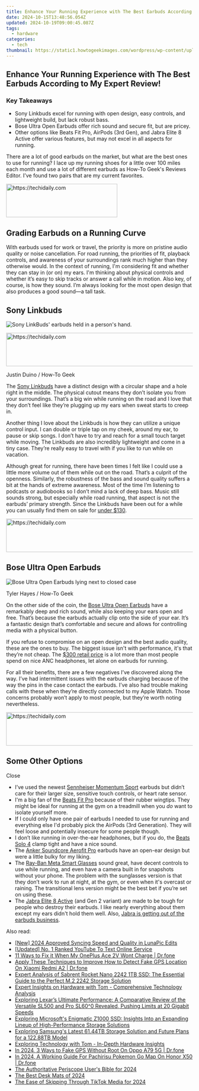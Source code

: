 ```yaml
---
title: Enhance Your Running Experience with The Best Earbuds According to My Expert Review!
date: 2024-10-15T13:48:56.054Z
updated: 2024-10-19T09:00:45.087Z
tags:
  - hardware
categories:
  - tech
thumbnail: https://static1.howtogeekimages.com/wordpress/wp-content/uploads/wm/2024/02/person-wearing-bose-ultra-open-earbuds.JPG
---
```


## Enhance Your Running Experience with The Best Earbuds According to My Expert Review!

### Key Takeaways

* Sony Linkbuds excel for running with open design, easy controls, and lightweight build, but lack robust bass.
* Bose Ultra Open Earbuds offer rich sound and secure fit, but are pricey.
* Other options like Beats Fit Pro, AirPods (3rd Gen), and Jabra Elite 8 Active offer various features, but may not excel in all aspects for running.

 There are a lot of good earbuds on the market, but what are the best ones to use for running? I lace up my running shoes for a little over 100 miles each month and use a lot of different earbuds as How-To Geek's Reviews Editor. I’ve found two pairs that are my current favorites.

<!-- affiliate ads begin -->
<a href="https://laganoo.pxf.io/c/5597632/1528685/16446" target="_top" id="1528685">
  <img src="//a.impactradius-go.com/display-ad/16446-1528685" border="0" alt="https://techidaily.com" width="300" height="90"/>
</a>
<img height="0" width="0" src="https://laganoo.pxf.io/i/5597632/1528685/16446" style="position:absolute;visibility:hidden;" border="0" />
<!-- affiliate ads end -->

##  Grading Earbuds on a Running Curve

 With earbuds used for work or travel, the priority is more on pristine audio quality or noise cancellation. For road running, the priorities of fit, playback controls, and awareness of your surroundings rank much higher than they otherwise would. In the context of running, I'm considering fit and whether they can stay in (or on) my ears. I'm thinking about physical controls and whether it’s easy to skip tracks or answer a call while in motion. Also key, of course, is how they sound. I’m always looking for the most open design that also produces a good sound—a tall task.

##  Sony Linkbuds

![Sony LinkBuds' earbuds held in a person's hand.](https://static1.howtogeekimages.com/wordpress/wp-content/uploads/2022/04/Sony-LinkBuds-earbuds-held-in-a-persons-hand.jpg) 

<!-- affiliate ads begin -->
<a href="https://ephamedtechinc.pxf.io/c/5597632/2137222/26400" target="_top" id="2137222">
  <img src="//a.impactradius-go.com/display-ad/26400-2137222" border="0" alt="https://techidaily.com" width="728" height="90"/>
</a>
<img height="0" width="0" src="https://ephamedtechinc.pxf.io/i/5597632/2137222/26400" style="position:absolute;visibility:hidden;" border="0" />
<!-- affiliate ads end -->

Justin Duino / How-To Geek

 The [Sony Linkbuds](https://some-guidance.techidaily.com/2024-approved-perfect-your-iphone-photo-craftsmanship-with-top-10-design-tips/) have a distinct design with a circular shape and a hole right in the middle. The physical cutout means they don’t isolate you from your surroundings. That’s a big win while running on the road and I love that they don’t feel like they’re plugging up my ears when sweat starts to creep in.

 Another thing I love about the Linkbuds is how they can utilize a unique control input. I can double or triple tap on my cheek, around my ear, to pause or skip songs. I don’t have to try and reach for a small touch target while moving. The Linkbuds are also incredibly lightweight and come in a tiny case. They’re really easy to travel with if you like to run while on vacation.

 Although great for running, there have been times I felt like I could use a little more volume out of them while out on the road. That’s a culprit of the openness. Similarly, the robustness of the bass and sound quality suffers a bit at the hands of extreme awareness. Most of the time I’m listening to podcasts or audiobooks so I don’t mind a lack of deep bass. Music still sounds strong, but especially while road running, that aspect is not the earbuds’ primary strength. Since the Linkbuds have been out for a while you can usually find them on sale for [under $130](https://www.amazon.com/Sony-LinkBuds-Wireless-Headphones-Open-Ring/dp/B09QNQ45BK?th=1&tag=hotoge-20&ascsubtag=UUhtgUeUpU2003890&asc%5Frefurl=https%3A%2F%2Fwww.howtogeek.com%2Fi-review-tech-here-are-my-favorite-earbuds-for-running%2F&asc%5Fcampaign=Authority).

<!-- affiliate ads begin -->
<a href="https://imp.i110150.net/c/5597632/798161/11305" target="_top" id="798161">
  <img src="//a.impactradius-go.com/display-ad/11305-798161" border="0" alt="https://techidaily.com" width="728" height="90"/>
</a>
<img height="0" width="0" src="https://imp.i110150.net/i/5597632/798161/11305" style="position:absolute;visibility:hidden;" border="0" />
<!-- affiliate ads end -->

##  Bose Ultra Open Earbuds

![Bose Ultra Open Earbuds lying next to closed case](https://static1.howtogeekimages.com/wordpress/wp-content/uploads/wm/2024/02/bose-ultra-open-earbuds-lying-next-to-closed-case.JPG) 

Tyler Hayes / How-To Geek

 On the other side of the coin, the [Bose Ultra Open Earbuds](https://extra-skills.techidaily.com/in-2024-revolutionize-your-photos-pro-level-pixlr-techniques/) have a remarkably deep and rich sound, while also keeping your ears open and free. That’s because the earbuds actually clip onto the side of your ear. It’s a fantastic design that’s comfortable and secure and allows for controlling media with a physical button.

 If you refuse to compromise on an open design and the best audio quality, these are the ones to buy. The biggest issue isn't with performance, it's that they’re not cheap. The [$300 retail price](https://www.amazon.com/Bose-Immersive-Wireless-OpenAudio-Awareness/dp/B0CPFV77W4?crid=3AI8XND3M5VLH&dib=eyJ2IjoiMSJ9.586M6eDTEdvQ%5FVM7xZ1usaakvyLg2rMZ1J2SxpBWAM6hZ5QDXWorUVT%5Fjmybj3wl7oEjgRrnr5q0zKm35lxLCIUmdGhg5UQJkuifP2oc9bLIvKr-w8nrpfyRTiBy%5FvssGr1k6xL-oofMufiqxQLlsmlik5hZfvbKn1rXeTdJNHBQA-K35FiOB7rN6Y8xEv23%5FF8jyBFEB9XqaYHLdOC-5%5FPUntXwcHsJLKe61XDtb218k7qtvMbK0cLj0yav9pAVOAUBFEW%5FjnIw4wpPZ7IP6N0XR6rfNktwPfZnGTIcFho.IU9ZF9cxZMk1%5Fj5niL8iz9T6gGVHXPtCwRIE1hX3vi8&dib%5Ftag=se&keywords=bose+ultra+open+earbuds&qid=1719597850&s=electronics&sprefix=bose+ultra+%2Celectronics%2C140&sr=1-1-spons&sp%5Fcsd=d2lkZ2V0TmFtZT1zcF9hdGY&th=1&tag=hotoge-20&ascsubtag=UUhtgUeUpU2003890&asc%5Frefurl=https%3A%2F%2Fwww.howtogeek.com%2Fi-review-tech-here-are-my-favorite-earbuds-for-running%2F&asc%5Fcampaign=Authority) is a lot more than most people spend on nice ANC headphones, let alone on earbuds for running.

 For all their benefits, there are a few negatives I’ve discovered along the way. I’ve had intermittent issues with the earbuds charging because of the way the pins in the case contact the earbuds. I’ve also had trouble making calls with these when they’re directly connected to my Apple Watch. Those concerns probably won’t apply to most people, but they’re worth noting nevertheless.

<!-- affiliate ads begin -->
<a href="https://appsumo.8odi.net/c/5597632/2094428/7443" target="_top" id="2094428">
  <img src="//a.impactradius-go.com/display-ad/7443-2094428" border="0" alt="https://techidaily.com" width="728" height="90"/>
</a>
<img height="0" width="0" src="https://appsumo.8odi.net/i/5597632/2094428/7443" style="position:absolute;visibility:hidden;" border="0" />
<!-- affiliate ads end -->

##  Some Other Options

Close 

* I’ve used the newest [Sennheiser Momentum Sport](https://blog-min.techidaily.com/how-to-restore-wiped-videos-on-infinix-note-30-5g-by-fonelab-android-recover-video/) earbuds but didn’t care for their larger size, sensitive touch controls, or heart rate sensor.
* I'm a big fan of the [Beats Fit Pro](http://www.amazon.com/Beats-Fit-Pro-Cancelling-Built/dp/B0BTK5XPF6?crid=3HMANOITMGNER&dib=eyJ2IjoiMSJ9.RdzxC8KklF3r4wD7FDEYROboXmNl6roELqot1j2Q85SWmefyG76ftjnD5OYhfJLvD0qnlU79bddbdDAnz15SXK0WvwEoMUyN%5F1VSoiJyUJg%5FjXmzSx4G1pSq6hLzJT8Oi9tplQWbYJ398UmHpwY520uOc82onyGToyETqFQMMhtX%5FkH%5FRNZje5a%5FRWmgfhV36h-7p2UN0Pb11DgYw5uFilVCE0Mtj2ir0cv6GMmjVKihaf5FDnAoaWpfkSqSrtmO%5Fn4YeKsPoF8%5FXVrw530KsO5%5FSBSDJcJqvc0CpzGHm4o.eDbpJ7rEzeYHd4JvPlB1G1RVHESGud6PiWTkWx8CAjs&dib%5Ftag=se&keywords=beats+fit+pro&qid=1719540385&s=electronics&sprefix=beats+fit+pro%2Celectronics%2C228&sr=1-1-spons&sp%5Fcsd=d2lkZ2V0TmFtZT1zcF9hdGY&tag=hotoge-20&ascsubtag=UUhtgUeUpU2003890&asc%5Frefurl=https%3A%2F%2Fwww.howtogeek.com%2Fi-review-tech-here-are-my-favorite-earbuds-for-running%2F&asc%5Fcampaign=Authority) because of their rubber wingtips. They might be ideal for running at the gym on a treadmill when you _do_ want to isolate yourself more.
* If I could only have one pair of earbuds I needed to use for running and everything else I'd probably pick the AirPods (3rd Generation). They will feel loose and potentially insecure for some people though.
* I don’t like running in over-the-ear headphones, but if you do, the [Beats Solo 4](https://youtube-docs.techidaily.com/ify-your-path-to-youtube-short-mastery/) clamp tight and have a nice sound.
* The [Anker Soundcore Aerofit Pro](https://fox-glue.techidaily.com/in-2024-analyzing-best-days-for-highest-audience-retention/) earbuds have an open-ear design but were a little bulky for my liking.
* The [Ray-Ban Meta Smart Glasses](https://fox-that.techidaily.com/safari-on-iphone-running-slow-learn-how-to-make-it-zoom-ahead-in-just-4-steps/) sound great, have decent controls to use while running, and even have a camera built in for snapshots without your phone. The problem with the sunglasses version is that they don’t work to run at night, at the gym, or even when it's overcast or raining. The transitional lens version might be the best bet if you’re set on using these.
* The [Jabra Elite 8 Active](https://screen-mirror.techidaily.com/best-3-tecno-spark-20c-emulator-for-mac-to-run-your-wanted-android-apps-drfone-by-drfone-android/) (and Gen 2 variant) are made to be tough for people who destroy their earbuds. I like nearly everything about them except my ears didn't hold them well. Also, [Jabra is getting out of the earbuds business](https://extra-resources.techidaily.com/avoid-complexity-top-5-free-tools-for-effortless-gif-to-video-transformation/).

<ins class="adsbygoogle"
     style="display:block"
     data-ad-format="autorelaxed"
     data-ad-client="ca-pub-7571918770474297"
     data-ad-slot="1223367746"></ins>

<ins class="adsbygoogle"
     style="display:block"
     data-ad-client="ca-pub-7571918770474297"
     data-ad-slot="8358498916"
     data-ad-format="auto"
     data-full-width-responsive="true"></ins>

<span class="atpl-alsoreadstyle">Also read:</span>
<div><ul>
<li><a href="https://fox-glue.techidaily.com/new-2024-approved-syncing-speed-and-quality-in-lunapic-edits/"><u>[New] 2024 Approved Syncing Speed and Quality in LunaPic Edits</u></a></li>
<li><a href="https://facebook-video-footage.techidaily.com/updated-no-1-ranked-youtube-to-text-online-service/"><u>[Updated] No. 1 Ranked YouTube To Text Online Service</u></a></li>
<li><a href="https://howto.techidaily.com/11-ways-to-fix-it-when-my-oneplus-ace-2v-wont-charge-drfone-by-drfone-fix-android-problems-fix-android-problems/"><u>11 Ways to Fix it When My OnePlus Ace 2V Wont Charge | Dr.fone</u></a></li>
<li><a href="https://fake-location.techidaily.com/apply-these-techniques-to-improve-how-to-detect-fake-gps-location-on-xiaomi-redmi-a2-drfone-by-drfone-virtual-android/"><u>Apply These Techniques to Improve How to Detect Fake GPS Location On Xiaomi Redmi A2 | Dr.fone</u></a></li>
<li><a href="https://hardware-help.techidaily.com/expert-analysis-of-sabrent-rocket-nano-2242-1tb-ssd-the-essential-guide-to-the-perfect-m2-2242-storage-solution/"><u>Expert Analysis of Sabrent Rocket Nano 2242 1TB SSD: The Essential Guide to the Perfect M.2 2242 Storage Solution</u></a></li>
<li><a href="https://hardware-help.techidaily.com/expert-insights-on-hardware-with-tom-comprehensive-technology-analysis/"><u>Expert Insights on Hardware with Tom - Comprehensive Technology Analysis</u></a></li>
<li><a href="https://hardware-help.techidaily.com/exploring-lexars-ultimate-performance-a-comparative-review-of-the-versatile-sl500-and-pro-sl600-revealed-pushing-limits-at-20-gigabit-speeds/"><u>Exploring Lexar’s Ultimate Performance: A Comparative Review of the Versatile SL500 and Pro SL60^0 Revealed, Pushing Limits at 20 Gigabit Speeds</u></a></li>
<li><a href="https://hardware-help.techidaily.com/exploring-microsofts-enigmatic-z1000-ssd-insights-into-an-expanding-lineup-of-high-performance-storage-solutions/"><u>Exploring Microsoft's Enigmatic Z1000 SSD: Insights Into an Expanding Lineup of High-Performance Storage Solutions</u></a></li>
<li><a href="https://hardware-help.techidaily.com/exploring-samsungs-latest-6144tb-storage-solution-and-future-plans-for-a-12288tb-model/"><u>Exploring Samsung's Latest 61.44TB Storage Solution and Future Plans for a 122.88TB Model</u></a></li>
<li><a href="https://hardware-help.techidaily.com/exploring-technology-with-tom-in-depth-hardware-insights/"><u>Exploring Technology with Tom - In-Depth Hardware Insights</u></a></li>
<li><a href="https://fake-location.techidaily.com/in-2024-3-ways-to-fake-gps-without-root-on-oppo-a79-5g-drfone-by-drfone-virtual-android/"><u>In 2024, 3 Ways to Fake GPS Without Root On Oppo A79 5G | Dr.fone</u></a></li>
<li><a href="https://pokemon-go-android.techidaily.com/in-2024-a-working-guide-for-pachirisu-pokemon-go-map-on-honor-x50-drfone-by-drfone-virtual-android/"><u>In 2024, A Working Guide For Pachirisu Pokemon Go Map On Honor X50 | Dr.fone</u></a></li>
<li><a href="https://some-skills.techidaily.com/the-authoritative-periscope-users-bible-for-2024/"><u>The Authoritative Periscope User's Bible for 2024</u></a></li>
<li><a href="https://games-able.techidaily.com/the-best-desk-mats-of-2024/"><u>The Best Desk Mats of 2024</u></a></li>
<li><a href="https://tiktok-videos.techidaily.com/the-ease-of-skipping-through-tiktok-media-for-2024/"><u>The Ease of Skipping Through TikTok Media for 2024</u></a></li>
</ul></div>

